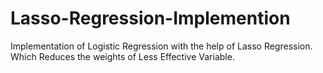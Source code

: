 # Lasso-Regression-Implemention
Implementation of Logistic Regression with the help of Lasso Regression. Which Reduces the weights of Less Effective Variable.
